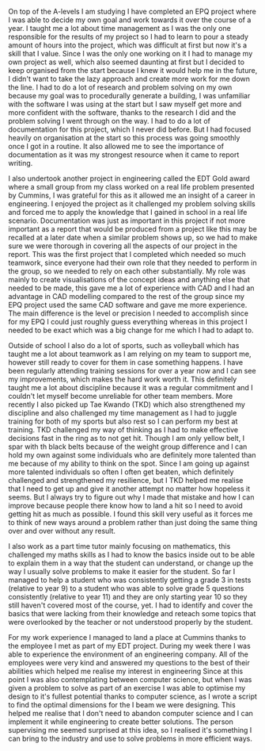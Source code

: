 On top of the A-levels I am studying I have completed an EPQ project where I was able to decide my own goal and work towards it over the course of a year. I taught me a lot about time management as I was the only one responsible for the results of my project so I had to learn to pour a steady amount of hours into the project, which was difficult at first but now it's a skill that I value. Since I was the only one working on it I had to manage my own project as well, which also seemed daunting at first but I decided to keep organised from the start because I knew it would help me in the future, I didn't want to take the lazy approach and create more work for me down the line. I had to do a lot of research and problem solving on my own because my goal was to procedurally generate a building, I was unfamiliar with the software I was using at the start but I saw myself get more and more confident with the software, thanks to the research I did and the problem solving I went through on the way. I had to do a lot of documentation for this project, which I never did before. But I had focused heavily on organisation at the start so this process was going smoothly once I got in a routine. It also allowed me to see the importance of documentation as it was my strongest resource when it came to report writing.

I also undertook another project in engineering called the EDT Gold award where a small group from my class worked on a real life problem presented by Cummins, I was grateful for this as it allowed me an insight of a career in engineering. I enjoyed the project as it challenged my problem solving skills and forced me to apply the knowledge that I gained in school in a real life scenario. Documentation was just as important in this project if not more important as a report that would be produced from a project like this may be recalled at a later date when a similar problem shows up, so we had to make sure we were thorough in covering all the aspects of our project in the report. This was the first project that I completed which needed so much teamwork, since everyone had their own role that they needed to perform in the group, so we needed to rely on each other substantially. My role was mainly to create visualisations of the concept ideas and anything else that needed to be made, this gave me a lot of experience with CAD and I had an advantage in CAD modelling compared to the rest of the group since my EPQ project used the same CAD software and gave me more experience. The main difference is the level or precision I needed to accomplish since for my EPQ I could just roughly guess everything whereas in this project I needed to be exact which was a big change for me which I had to adapt to.

Outside of school I also do a lot of sports, such as volleyball which has taught me a lot about teamwork as I am relying on my team to support me, however still ready to cover for them in case something happens. I have been regularly attending training sessions for over a year now and I can see my improvements, which makes the hard work worth it. This definitely taught me a lot about discipline because it was a regular commitment and I couldn't let myself become unreliable for other team members.
More recently I also picked up Tae Kwando (TKD) which also strengthened my discipline and also challenged my time management as I had to juggle training for both of my sports but also rest so I can perform my best at training. TKD challenged my way of thinking as I had to make effective decisions fast in the ring as to not get hit. Though I am only yellow belt, I spar with th black belts because of the weight group difference and I can hold my own against some individuals who are definitely more talented than me because of my ability to think on the spot. Since I am going up against more talented individuals so often I often get beaten, which definitely challenged and strengthened my resilience, but I TKD helped me realise that I need to get up and give it another attempt no matter how hopeless it seems. But I always try to figure out why I made that mistake and how I can improve because people there know how to land a hit so I need to avoid getting hit as much as possible. I found this skill very useful as it forces me to think of new ways around a problem rather than just doing the same thing over and over without any result.

I also work as a part time tutor mainly focusing on mathematics, this challenged my maths skills as I had to know the basics inside out to be able to explain them in a way that the student can understand, or change up the way I usually solve problems to make it easier for the student. So far I managed to help a student who was consistently getting a grade 3 in tests (relative to year 9) to a student who was able to solve grade 5 questions consistently (relative to year 11) and they are only starting year 10 so they still haven't covered most of the course, yet. I had to identify and cover the basics that were lacking from their knowledge and reteach some topics that were overlooked by the teacher or not understood properly by the student.

For my work experience I managed to land a place at Cummins thanks to the employee I met as part of my EDT project. During my week there I was able to experience the environment of an engineering company. All of the employees were very kind and answered my questions to the best of their abilities which helped me realise my interest in engineering  Since at this point I was also contemplating between computer science, but when I was given a problem to solve as part of an exercise I was able to optimise my design to it's fullest potential thanks to computer science, as I wrote a script to find the optimal dimensions for the I beam we were designing. This helped me realise that I don't need to abandon computer science and I can implement it while engineering to create better solutions. The person supervising me seemed surprised at this idea, so I realised it's something I can bring to the industry and use to solve problems in more efficient ways.